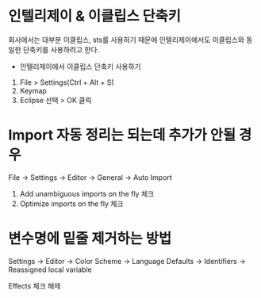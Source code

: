 # 인텔리제이 & 이클립스 단축키
회사에서는 대부분 이클립스, sts를 사용하기 때문에 인텔리제이에서도 이클립스와 동일한 단축키를 사용하려고 한다.

- 인텔리제이에서 이클립스 단축키 사용하기
1. File > Settings(Ctrl + Alt + S)
2. Keymap
3. Eclipse 선택 > OK 클릭

# Import 자동 정리는 되는데 추가가 안될 경우

File → Settings → Editor → General → Auto Import

1. Add unambiguous imports on the fly 체크
2. Optimize imports on the fly 체크

# 변수명에 밑줄 제거하는 방법

Settings → Editor → Color Scheme → Language Defaults → Identifiers → Reassigned local variable

Effects 체크 해제
